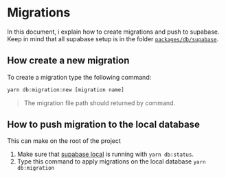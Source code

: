 # Migrations

In this document, i explain how to create migrations and push to supabase. Keep in mind that all supabase setup is in the folder [`packages/db/supabase`](https://github.com/ocodista/trampar-de-casa/tree/main/packages/db/supabase).

## How create a new migration

To create a migration type the following command:

```bash
yarn db:migration:new [migration name]
```

> The migration file path should returned by command.

## How to push migration to the local database

This can make on the root of the project

1. Make sure that [supabase local](https://supabase.com/docs/guides/cli/local-development) is running with `yarn db:status`.
2. Type this command to apply migrations on the local database `yarn db:migration`
